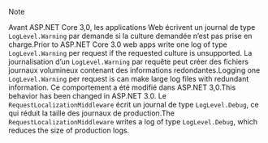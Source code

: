 > [!NOTE]
> <span data-ttu-id="ac352-101">Avant ASP.NET Core 3,0, les applications Web écrivent un journal de type `LogLevel.Warning` par demande si la culture demandée n’est pas prise en charge.</span><span class="sxs-lookup"><span data-stu-id="ac352-101">Prior to ASP.NET Core 3.0 web apps write one log of type `LogLevel.Warning` per request if the requested culture is unsupported.</span></span> <span data-ttu-id="ac352-102">La journalisation d’un `LogLevel.Warning` par requête peut créer des fichiers journaux volumineux contenant des informations redondantes.</span><span class="sxs-lookup"><span data-stu-id="ac352-102">Logging one `LogLevel.Warning` per request is can make large log files with redundant information.</span></span> <span data-ttu-id="ac352-103">Ce comportement a été modifié dans ASP.NET 3,0.</span><span class="sxs-lookup"><span data-stu-id="ac352-103">This behavior has been changed in ASP.NET 3.0.</span></span> <span data-ttu-id="ac352-104">Le `RequestLocalizationMiddleware` écrit un journal de type `LogLevel.Debug`, ce qui réduit la taille des journaux de production.</span><span class="sxs-lookup"><span data-stu-id="ac352-104">The `RequestLocalizationMiddleware` writes a log of type `LogLevel.Debug`, which reduces the size of production logs.</span></span>